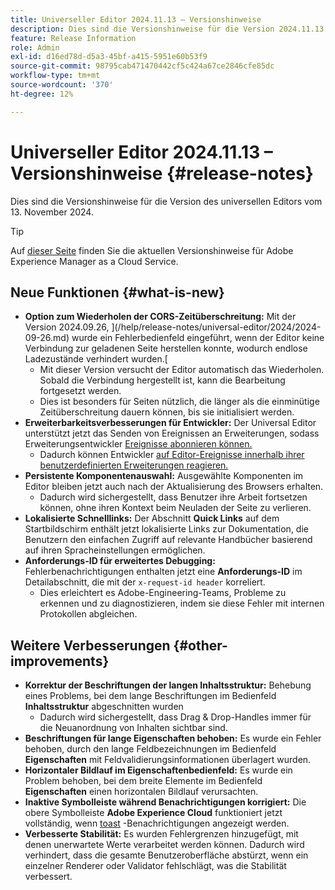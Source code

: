 ```yaml
---
title: Universeller Editor 2024.11.13 – Versionshinweise
description: Dies sind die Versionshinweise für die Version 2024.11.13 des universellen Editors.
feature: Release Information
role: Admin
exl-id: d16ed78d-d5a3-45bf-a415-5951e60b53f9
source-git-commit: 98795cab471470442cf5c424a67ce2846cfe85dc
workflow-type: tm+mt
source-wordcount: '370'
ht-degree: 12%

---
```



# Universeller Editor 2024.11.13 – Versionshinweise {#release-notes}

Dies sind die Versionshinweise für die Version des universellen Editors vom 13. November 2024.

>[!TIP]
>
>Auf [dieser Seite](/help/release-notes/release-notes-cloud/release-notes-current.md) finden Sie die aktuellen Versionshinweise für Adobe Experience Manager as a Cloud Service.

## Neue Funktionen {#what-is-new}

* **Option zum Wiederholen der CORS-Zeitüberschreitung:** Mit der Version 2024.09.26, ](/help/release-notes/universal-editor/2024/2024-09-26.md) wurde ein Fehlerbedienfeld eingeführt, wenn der Editor keine Verbindung zur geladenen Seite herstellen konnte, wodurch endlose Ladezustände verhindert wurden.[
   * Mit dieser Version versucht der Editor automatisch das Wiederholen. Sobald die Verbindung hergestellt ist, kann die Bearbeitung fortgesetzt werden.
   * Dies ist besonders für Seiten nützlich, die länger als die einminütige Zeitüberschreitung dauern können, bis sie initialisiert werden.
* **Erweiterbarkeitsverbesserungen für Entwickler:** Der Universal Editor unterstützt jetzt das Senden von Ereignissen an Erweiterungen, sodass Erweiterungsentwickler [Ereignisse abonnieren können.](/help/implementing/universal-editor/events.md)
   * Dadurch können Entwickler [auf Editor-Ereignisse innerhalb ihrer benutzerdefinierten Erweiterungen reagieren.](/help/implementing/universal-editor/customizing.md#extending)
* **Persistente Komponentenauswahl:** Ausgewählte Komponenten im Editor bleiben jetzt auch nach der Aktualisierung des Browsers erhalten.
   * Dadurch wird sichergestellt, dass Benutzer ihre Arbeit fortsetzen können, ohne ihren Kontext beim Neuladen der Seite zu verlieren.
* **Lokalisierte Schnelllinks:** Der Abschnitt **Quick Links** auf dem Startbildschirm enthält jetzt lokalisierte Links zur Dokumentation, die Benutzern den einfachen Zugriff auf relevante Handbücher basierend auf ihren Spracheinstellungen ermöglichen.
* **Anforderungs-ID für erweitertes Debugging:** Fehlerbenachrichtigungen enthalten jetzt eine **Anforderungs-ID** im Detailabschnitt, die mit der `x-request-id header` korreliert.
   * Dies erleichtert es Adobe-Engineering-Teams, Probleme zu erkennen und zu diagnostizieren, indem sie diese Fehler mit internen Protokollen abgleichen.

## Weitere Verbesserungen {#other-improvements}

* **Korrektur der Beschriftungen der langen Inhaltsstruktur:** Behebung eines Problems, bei dem lange Beschriftungen im Bedienfeld **Inhaltsstruktur** abgeschnitten wurden
   * Dadurch wird sichergestellt, dass Drag &amp; Drop-Handles immer für die Neuanordnung von Inhalten sichtbar sind.
* **Beschriftungen für lange Eigenschaften behoben:** Es wurde ein Fehler behoben, durch den lange Feldbezeichnungen im Bedienfeld **Eigenschaften** mit Feldvalidierungsinformationen überlagert wurden.
* **Horizontaler Bildlauf im Eigenschaftenbedienfeld:** Es wurde ein Problem behoben, bei dem breite Elemente im Bedienfeld **Eigenschaften** einen horizontalen Bildlauf verursachten.
* **Inaktive Symbolleiste während Benachrichtigungen korrigiert:** Die obere Symbolleiste **Adobe Experience Cloud** funktioniert jetzt vollständig, wenn [toast](https://spectrum.adobe.com/page/toast/) -Benachrichtigungen angezeigt werden.
* **Verbesserte Stabilität:** Es wurden Fehlergrenzen hinzugefügt, mit denen unerwartete Werte verarbeitet werden können. Dadurch wird verhindert, dass die gesamte Benutzeroberfläche abstürzt, wenn ein einzelner Renderer oder Validator fehlschlägt, was die Stabilität verbessert.
